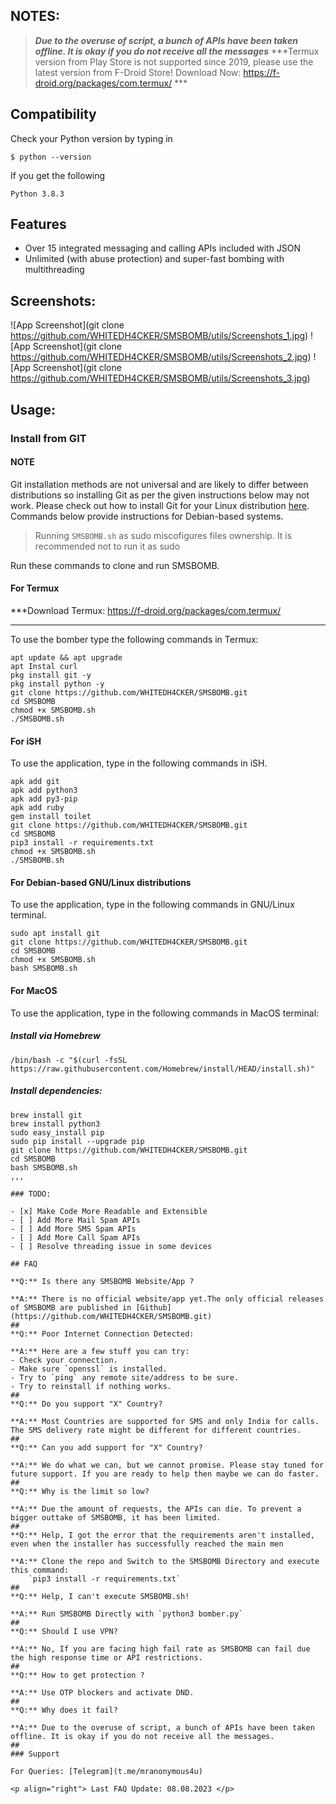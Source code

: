 ## NOTES:

>***Due to the overuse of script, a bunch of APIs have been taken offline. It is okay if you do not receive all the messages***
> ***Termux version from Play Store is not supported since 2019, please use the latest version from F-Droid Store!
Download Now:  https://f-droid.org/packages/com.termux/  ***

## Compatibility
Check your Python version by typing in
```shell script
$ python --version
```
If you get the following
```shell script
Python 3.8.3
```
## Features

- Over 15 integrated messaging and calling APIs included with JSON
- Unlimited (with abuse protection) and super-fast bombing with multithreading
## Screenshots:
![App Screenshot](git clone https://github.com/WHITEDH4CKER/SMSBOMB/utils/Screenshots_1.jpg) ![App Screenshot](git clone https://github.com/WHITEDH4CKER/SMSBOMB/utils/Screenshots_2.jpg) ![App Screenshot](git clone https://github.com/WHITEDH4CKER/SMSBOMB/utils/Screenshots_3.jpg)
 
## Usage:

### Install from GIT

#### NOTE 

Git installation methods are not universal and are likely to differ between distributions so installing Git as per the given instructions below may not work. Please check out how to install Git for your Linux distribution [here](https://git-scm.com/). Commands below provide instructions for Debian-based systems.

>Running `SMSBOMB.sh` as sudo miscofigures files ownership. It is recommended not to run it as sudo

Run these commands to clone and run SMSBOMB.

#### For Termux
***Download Termux: https://f-droid.org/packages/com.termux/
***
To use the bomber type the following commands in Termux:
```shell script
apt update && apt upgrade
apt Instal curl
pkg install git -y 
pkg install python -y 
git clone https://github.com/WHITEDH4CKER/SMSBOMB.git
cd SMSBOMB
chmod +x SMSBOMB.sh
./SMSBOMB.sh
```

#### For iSH

To use the application, type in the following commands in iSH.
```shell script
apk add git
apk add python3
apk add py3-pip
apk add ruby
gem install toilet
git clone https://github.com/WHITEDH4CKER/SMSBOMB.git
cd SMSBOMB
pip3 install -r requirements.txt
chmod +x SMSBOMB.sh
./SMSBOMB.sh
```

#### For Debian-based GNU/Linux distributions

To use the application, type in the following commands in GNU/Linux terminal.
```shell script
sudo apt install git
git clone https://github.com/WHITEDH4CKER/SMSBOMB.git
cd SMSBOMB
chmod +x SMSBOMB.sh
bash SMSBOMB.sh
```

#### For MacOS

To use the application, type in the following commands in MacOS terminal:

##### Install via Homebrew

```shell script
/bin/bash -c "$(curl -fsSL https://raw.githubusercontent.com/Homebrew/install/HEAD/install.sh)"
````

##### Install dependencies:

```shell script
brew install git
brew install python3
sudo easy_install pip
sudo pip install --upgrade pip
git clone https://github.com/WHITEDH4CKER/SMSBOMB.git
cd SMSBOMB
bash SMSBOMB.sh
,,,

### TODO:

- [x] Make Code More Readable and Extensible
- [ ] Add More Mail Spam APIs
- [ ] Add More SMS Spam APIs
- [ ] Add More Call Spam APIs
- [ ] Resolve threading issue in some devices

## FAQ

**Q:** Is there any SMSBOMB Website/App ?

**A:** There is no official website/app yet.The only official releases of SMSBOMB are published in [Github](https://github.com/WHITEDH4CKER/SMSBOMB.git)
##
**Q:** Poor Internet Connection Detected:

**A:** Here are a few stuff you can try:
- Check your connection.
- Make sure `openssl` is installed.
- Try to `ping` any remote site/address to be sure.
- Try to reinstall if nothing works.
##
**Q:** Do you support "X" Country?

**A:** Most Countries are supported for SMS and only India for calls. The SMS delivery rate might be different for different countries.
##
**Q:** Can you add support for "X" Country?

**A:** We do what we can, but we cannot promise. Please stay tuned for future support. If you are ready to help then maybe we can do faster.
##
**Q:** Why is the limit so low?

**A:** Due the amount of requests, the APIs can die. To prevent a bigger outtake of SMSBOMB, it has been limited. 
##
**Q:** Help, I got the error that the requirements aren't installed, even when the installer has successfully reached the main men

**A:** Clone the repo and Switch to the SMSBOMB Directory and execute this command:  
    `pip3 install -r requirements.txt`
##
**Q:** Help, I can't execute SMSBOMB.sh!

**A:** Run SMSBOMB Directly with `python3 bomber.py`
##
**Q:** Should I use VPN? 

**A:** No, If you are facing high fail rate as SMSBOMB can fail due the high response time or API restrictions.
##
**Q:** How to get protection ?

**A:** Use OTP blockers and activate DND.
##
**Q:** Why does it fail?

**A:** Due to the overuse of script, a bunch of APIs have been taken offline. It is okay if you do not receive all the messages.
##
### Support

For Queries: [Telegram](t.me/mranonymous4u)  

<p align="right"> Last FAQ Update: 08.08.2023 </p>

